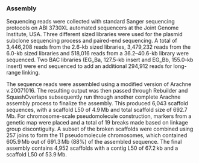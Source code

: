 ### Assembly

Sequencing reads were collected with standard Sanger sequencing protocols 
on ABI 3730XL automated sequencers at the Joint Genome Institute, USA. 
Three different sized libraries were used for the plasmid subclone sequencing 
process and paired-end sequencing. A total of 3,446,208 reads from the 2.6-kb 
sized libraries, 3,479,232 reads from the 6.0-kb sized libraries and 518,016 reads 
from a 36.2–40.6-kb library were sequenced. Two BAC libraries (EG_Ba, 127.5-kb insert and EG_Bb, 155.0-kb insert) were end sequenced to add an additional 294,912 reads for long-range linking.

The sequence reads were assembled using a modified version of Arachne v.20071016.
The resulting output was then passed through Rebuilder and SquashOverlaps subsequently 
run through another complete Arachne assembly process to finalize the assembly. This produced 6,043 scaffold sequences, with a scaffold L50 of 4.9 Mb and total scaffold size of 692.7 Mb. 
For chromosome-scale pseudomolecule construction, markers from a genetic map were placed 
and a total of 19 breaks made based on linkage group discontiguity. A subset of the broken 
scaffolds were combined using 257 joins to form the 11 pseudomolecule chromosomes, which contained 605.9 Mb out of 691.3 Mb (88%) of the assembled sequence. The final assembly contains 4,952 scaffolds with a contig L50 of 67.2 kb and a scaffold L50 of 53.9 Mb. 
